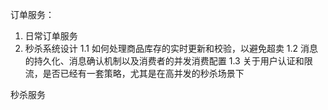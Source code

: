 订单服务：
1. 日常订单服务
2. 秒杀系统设计
    1.1  如何处理商品库存的实时更新和校验，以避免超卖
    1.2  消息的持久化、消息确认机制以及消费者的并发消费配置
    1.3  关于用户认证和限流，是否已经有一套策略，尤其是在高并发的秒杀场景下

秒杀服务